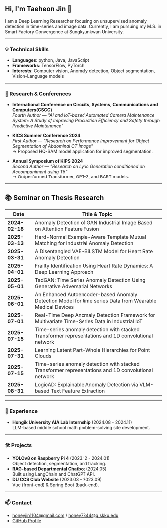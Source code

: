 ## Hi, I'm Taeheon Jin 👋

I am a Deep Learning Researcher focusing on unsupervised anomaly detection in time-series and image data.
Currently, I am pursuing my M.S. in Smart Factory Convergence at Sungkyunkwan University.

---

### 💡 Technical Skills
- **Languages**: python, Java, JavaScript  
- **Frameworks**: TensorFlow, PyTorch  
- **Interests**: Computer vision, Anomaly detection, Object segmentation, Vision-Language models

---

### 🧠 Research & Conferences
- **International Conference on Circuits, Systems, Communications and Computers(CSCC)**  
  *Fourth Author* — *"AI and IoT-based Automated Camera Maintenance System: A Study of Improving Production Efficiency and Safety through Predictive Maintenance"*  

- **KICS Summer Conference 2024**  
  *First Author* — *"Research on Performance Improvement for Object Segmentation of Abdominal CT Image"*  
  → Proposed HQ-SAM model application for improved segmentation.
  
- **Annual Symposium of KIPS 2024**  
  *Second Author* — *"Research on Lyric Generation conditioned on Accompaniment using T5"*  
  → Outperformed Transformer, GPT-2, and BART models.
  


---

## 📚 Seminar on Thesis Research  

| Date        | Title & Topic |
|------------|--------------|
| **2024-02-18** | Anomaly Detection of GAN Industrial Image Based on Attention Feature Fusion |
| **2025-03-13** | Hard-Normal Example-Aware Template Mutual Matching for Industrial Anomaly Detection|
| **2025-03-31** | A Disentangled VAE-BiLSTM Model for Heart Rate Anomaly Detection |
| **2025-04-01** | Frailty Identification Using Heart Rate Dynamics: A Deep Learning Approach |
| **2025-05-01** | TadGAN: Time Series Anomaly Detection Using Generative Adversarial Networks |
| **2025-06-01** | An Enhanced Autoencoder-based Anomaly Detection Model for time series Data from Wearable Medical Devices |
| **2025-07-01** | Real-Time Deep Anomaly Detection Framework for Multivariate Time-Series Data in Industrial IoT |
| **2025-07-15** | Time-series anomaly detection with stacked Transformer representations and 1D convolutional network  |
| **2025-07-31** | Learning Latent Part-Whole Hierarchies for Point Clouds  |
| **2025-07-15** | Time-series anomaly detection with stacked Transformer representations and 1D convolutional network  |
| **2025-08-31** | LogicAD: Explainable Anomaly Detection via VLM-based Text Feature Extraction |


---


### 💼 Experience
- **Hongik University AIA Lab Internship** (2024.08 - 2024.11)  
  LLM-based middle school math problem-solving site development.

---

### 🛠️ Projects
- **YOLOv8 on Raspberry Pi 4** (2023.12 - 2024.01)  
  Object detection, segmentation, and tracking.
- **RAG-based Departmental Chatbot** (2024.05)  
  Built using LangChain and ChatGPT API.
- **DU CCS Club Website** (2023.03 - 2023.09)  
  Vue (front-end) & Spring Boot (back-end).

---

### 📫 Contact
- honeyjin1104@gmail.com / honey7844@g.skku.edu  
- [GitHub Profile](https://github.com/jin-honey)
